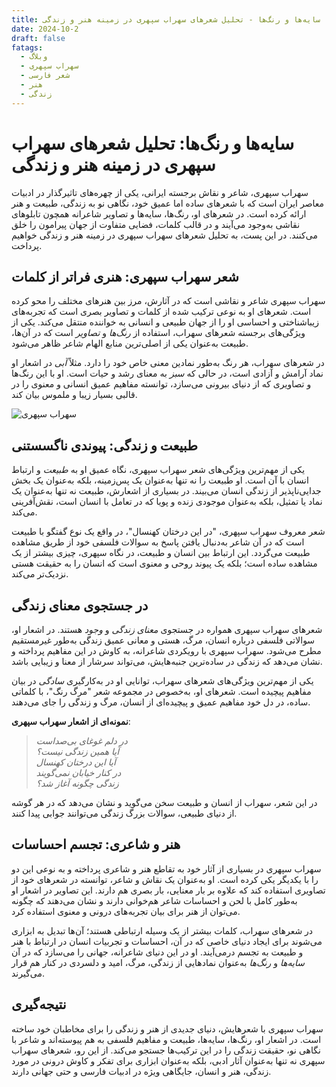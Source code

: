 ```yaml
---
title: سایه‌ها و رنگ‌ها - تحلیل شعرهای سهراب سپهری در زمینه هنر و زندگی
date: 2024-10-2
draft: false
fatags:
  - وبلاگ
  - سهراب سپهری
  - شعر فارسی
  - هنر
  - زندگی
---
```


# سایه‌ها و رنگ‌ها: تحلیل شعرهای سهراب سپهری در زمینه هنر و زندگی

سهراب سپهری، شاعر و نقاش برجسته ایرانی، یکی از چهره‌های تاثیرگذار در ادبیات معاصر ایران است که با شعرهای ساده اما عمیق خود، نگاهی نو به زندگی، طبیعت و هنر ارائه کرده است. در شعرهای او، رنگ‌ها، سایه‌ها و تصاویر شاعرانه همچون تابلوهای نقاشی به‌وجود می‌آیند و در قالب کلمات، فضایی متفاوت از جهان پیرامون را خلق می‌کنند. در این پست، به تحلیل شعرهای سهراب سپهری در زمینه هنر و زندگی خواهیم پرداخت.

## شعر سهراب سپهری: هنری فراتر از کلمات

سهراب سپهری شاعر و نقاشی است که در آثارش، مرز بین هنرهای مختلف را محو کرده است. شعرهای او به نوعی ترکیب شده از کلمات و تصاویر بصری است که تجربه‌های زیباشناختی و احساسی او را از جهان طبیعی و انسانی به خواننده منتقل می‌کند. یکی از ویژگی‌های برجسته شعرهای سهراب، استفاده از *رنگ‌ها* و *تصاویر* است که در آن‌ها، طبیعت به‌عنوان یکی از اصلی‌ترین منابع الهام شاعر ظاهر می‌شود.

در شعرهای سهراب، هر رنگ به‌طور نمادین معنی خاص خود را دارد. مثلاً *آبی* در اشعار او نماد آرامش و آزادی است، در حالی که *سبز* به معنای رشد و حیات است. او با این رنگ‌ها و تصاویری که از دنیای بیرونی می‌سازد، توانسته مفاهیم عمیق انسانی و معنوی را در قالبی بسیار زیبا و ملموس بیان کند.

![سهراب سپهری](https://files.namnak.com/users/fm/aup/202010/249_pics/%D8%B3%D9%87%D8%B1%D8%A7%D8%A8-%D8%B3%D9%BE%D9%87%D8%B1%DB%8C.jpg)

## طبیعت و زندگی: پیوندی ناگسستنی

یکی از مهم‌ترین ویژگی‌های شعر سهراب سپهری، نگاه عمیق او به *طبیعت* و ارتباط انسان با آن است. او طبیعت را نه تنها به‌عنوان یک پس‌زمینه، بلکه به‌عنوان یک بخش جدایی‌ناپذیر از زندگی انسان می‌بیند. در بسیاری از اشعارش، طبیعت نه تنها به‌عنوان یک نماد یا تمثیل، بلکه به‌عنوان موجودی زنده و پویا که در تعامل با انسان است، نقش‌آفرینی می‌کند.

شعر معروف سهراب سپهری، "در این درختان کهنسال"، در واقع یک نوع گفتگو با طبیعت است که در آن شاعر به‌دنبال یافتن پاسخ به سوالات فلسفی خود از طریق مشاهده طبیعت می‌گردد. این ارتباط بین انسان و طبیعت، در نگاه سپهری، چیزی بیشتر از یک مشاهده ساده است؛ بلکه یک پیوند روحی و معنوی است که انسان را به حقیقت هستی نزدیک‌تر می‌کند.

## در جستجوی معنای زندگی

شعرهای سهراب سپهری همواره در جستجوی *معنای زندگی* و *وجود* هستند. در اشعار او، سوالاتی فلسفی درباره انسان، مرگ، هستی و معانی عمیق زندگی به‌طور غیرمستقیم مطرح می‌شود. سهراب سپهری با رویکردی شاعرانه، به کاوش در این مفاهیم پرداخته و نشان می‌دهد که زندگی در ساده‌ترین جنبه‌هایش، می‌تواند سرشار از معنا و زیبایی باشد.

یکی از مهم‌ترین ویژگی‌های شعرهای سهراب، توانایی او در به‌کارگیری *سادگی* در بیان مفاهیم پیچیده است. شعرهای او، به‌خصوص در مجموعه شعر "مرگ رنگ"، با کلماتی ساده، در دل خود مفاهیم عمیق و پیچیده‌ای از انسان، مرگ و زندگی را جای می‌دهند.

**نمونه‌ای از اشعار سهراب سپهری**:

> *در دلم غوغای بی‌صداست*  
> *آیا همین زندگی نیست؟*  
> *آیا این درختان کهنسال*  
> *در کنار خیابان نمی‌گویند*  
> *زندگی چگونه آغاز شد؟*

در این شعر، سهراب از انسان و طبیعت سخن می‌گوید و نشان می‌دهد که در هر گوشه از دنیای طبیعی، سوالات بزرگ زندگی می‌توانند جوابی پیدا کنند.

## هنر و شاعری: تجسم احساسات

سهراب سپهری در بسیاری از آثار خود به تقاطع هنر و شاعری پرداخته و به نوعی این دو را با یکدیگر یکی کرده است. او به‌عنوان یک نقاش و شاعر، توانسته در شعرهای خود از تصاویری استفاده کند که علاوه بر بار معنایی، بار بصری هم دارند. این تصاویر در اشعار او به‌طور کامل با لحن و احساسات شاعر هم‌خوانی دارند و نشان می‌دهند که چگونه می‌توان از هنر برای بیان تجربه‌های درونی و معنوی استفاده کرد.

در شعرهای سهراب، کلمات بیشتر از یک وسیله ارتباطی هستند؛ آن‌ها تبدیل به ابزاری می‌شوند برای ایجاد دنیای خاصی که در آن، احساسات و تجربیات انسان در ارتباط با هنر و طبیعت به تجسم درمی‌آیند. او در این دنیای شاعرانه، جهانی را می‌سازد که در آن *سایه‌ها* و *رنگ‌ها* به‌عنوان نمادهایی از زندگی، مرگ، امید و دلسردی در کنار هم قرار می‌گیرند.

## نتیجه‌گیری

سهراب سپهری با شعرهایش، دنیای جدیدی از هنر و زندگی را برای مخاطبان خود ساخته است. در اشعار او، رنگ‌ها، سایه‌ها، طبیعت و مفاهیم فلسفی به هم پیوسته‌اند و شاعر با نگاهی نو، حقیقت زندگی را در این ترکیب‌ها جستجو می‌کند. از این رو، شعرهای سهراب سپهری نه تنها به‌عنوان آثار ادبی، بلکه به‌عنوان ابزاری برای تفکر و کاوش درونی در مورد زندگی، هنر و انسان، جایگاهی ویژه در ادبیات فارسی و حتی جهانی دارند.